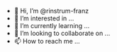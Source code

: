 - 👋 Hi, I’m @rinstrum-franz
- 👀 I’m interested in ...
- 🌱 I’m currently learning ...
- 💞️ I’m looking to collaborate on ...
- 📫 How to reach me ...

<!---
rinstrum-franz/rinstrum-franz is a ✨ special ✨ repository because its `README.md` (this file) appears on your GitHub profile.
You can click the Preview link to take a look at your changes.
--->

